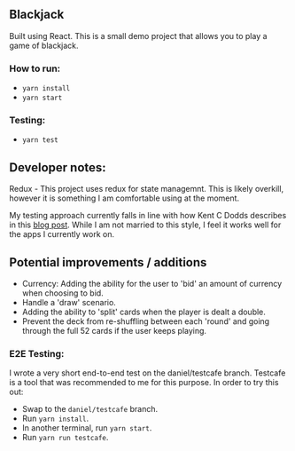 ## Blackjack

Built using React. This is a small demo project that allows you to play a game of blackjack.

### How to run:

- `yarn install`
- `yarn start`

### Testing:

- `yarn test`

## Developer notes:

Redux - This project uses redux for state managemnt. This is likely overkill, however it is something I am comfortable using at the moment.

My testing approach currently falls in line with how Kent C Dodds describes in this [blog post](https://kentcdodds.com/blog/write-tests).
While I am not married to this style, I feel it works well for the apps I currently work on.

## Potential improvements / additions

- Currency: Adding the ability for the user to 'bid' an amount of currency when choosing to bid.
- Handle a 'draw' scenario.
- Adding the ability to 'split' cards when the player is dealt a double.
- Prevent the deck from re-shuffling between each 'round' and going through the full 52 cards if the user keeps playing.

### E2E Testing:

I wrote a very short end-to-end test on the daniel/testcafe branch. Testcafe is a tool that was recommended to me for this purpose.
In order to try this out:

- Swap to the `daniel/testcafe` branch.
- Run `yarn install`.
- In another terminal, run `yarn start`.
- Run `yarn run testcafe`.
